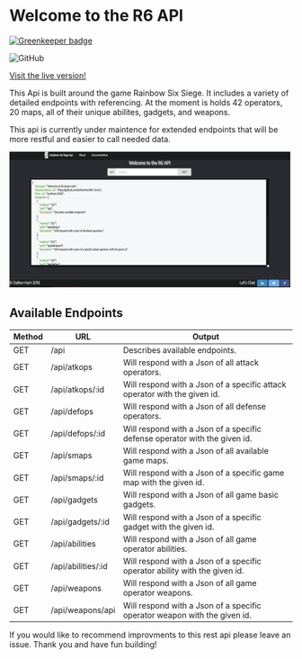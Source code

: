 # Welcome to the R6 API

[![Greenkeeper badge](https://badges.greenkeeper.io/DaltonHart/R6-Tactics.svg)](https://greenkeeper.io/)

![GitHub](https://img.shields.io/github/license/mashape/apistatus.svg)

[Visit the live version!](https://boiling-fjord-73796.herokuapp.com/)

This Api is built around the game Rainbow Six Siege. It includes a variety of detailed endpoints with referencing. At the moment is holds 42 operators, 20 maps, all of their unique abilites, gadgets, and weapons.

This api is currently under maintence for extended endpoints that will be more restful and easier to call needed data.

<img src='./assets/homescreenshot.png' width='500px'>

## Available Endpoints

| Method  | URL| Output |
| ------| ----- | -----|
| GET  | /api  | Describes available endpoints. |
| GET  | /api/atkops  | Will respond with a Json of all attack operators. |
| GET  | /api/atkops/:id  | Will respond with a Json of a specific attack operator with the given id. |
| GET  | /api/defops  | Will respond with a Json of all defense operators. |
| GET  | /api/defops/:id  | Will respond with a Json of a specific defense operator with the given id.|
| GET  | /api/smaps  | Will respond with a Json of all available game maps.|
| GET  | /api/smaps/:id  | Will respond with a Json of a specific game map with the given id.|
| GET  | /api/gadgets  | Will respond with a Json of all game basic gadgets.|
| GET  | /api/gadgets/:id  | Will respond with a Json of a specific gadget with the given id.|
| GET  | /api/abilities | Will respond with a Json of all game operator abilities.|
| GET  | /api/abilities/:id | Will respond with a Json of a specific operator ability with the given id.|
| GET  | /api/weapons | Will respond with a Json of all game operator weapons.|
| GET  | /api/weapons/api | Will respond with a Json of a specific operator weapon with the given id.|


If you would like to recommend improvments to this rest api please leave an issue. Thank you and have fun building!